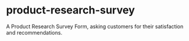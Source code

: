 # product-research-survey
A Product Research Survey Form, asking customers for their satisfaction and recommendations.
